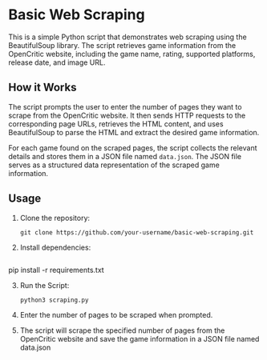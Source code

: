 # Basic Web Scraping

This is a simple Python script that demonstrates web scraping using the BeautifulSoup library. The script retrieves game information from the OpenCritic website, including the game name, rating, supported platforms, release date, and image URL.

## How it Works

The script prompts the user to enter the number of pages they want to scrape from the OpenCritic website. It then sends HTTP requests to the corresponding page URLs, retrieves the HTML content, and uses BeautifulSoup to parse the HTML and extract the desired game information.

For each game found on the scraped pages, the script collects the relevant details and stores them in a JSON file named `data.json`. The JSON file serves as a structured data representation of the scraped game information.

## Usage

1. Clone the repository:

   ```shell
   git clone https://github.com/your-username/basic-web-scraping.git
   
2. Install dependencies:

   ```shell
  pip install -r requirements.txt

   
3. Run the Script:

   ```shell
   python3 scraping.py
   
4. Enter the number of pages to be scraped when prompted.

5. The script will scrape the specified number of pages from the OpenCritic website and save the game information in a JSON file named data.json


